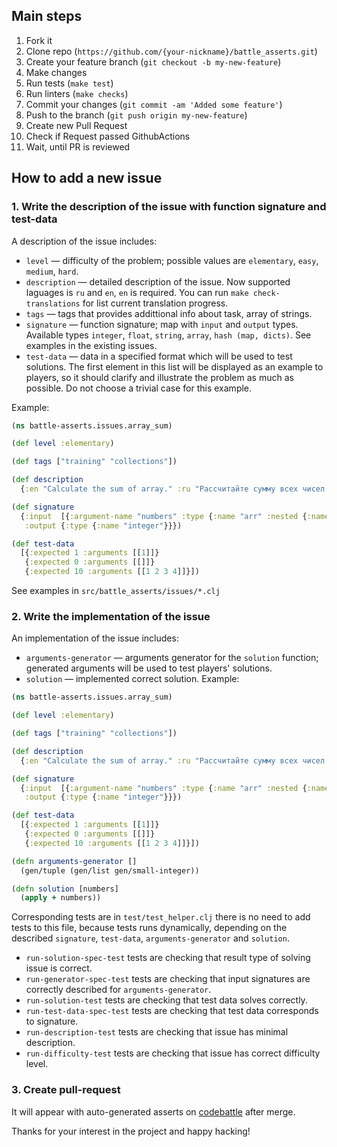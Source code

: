 ## Main steps

1. Fork it
2. Clone repo (`https://github.com/{your-nickname}/battle_asserts.git`)
3. Create your feature branch (`git checkout -b my-new-feature`)
4. Make changes
5. Run tests (`make test`)
6. Run linters (`make checks`)
7. Commit your changes (`git commit -am 'Added some feature'`)
8. Push to the branch (`git push origin my-new-feature`)
9. Create new Pull Request
10. Check if Request passed GithubActions
11. Wait, until PR is reviewed

## How to add a new issue

### 1. Write the description of the issue with function signature and test-data

A description of the issue includes:

- `level` — difficulty of the problem; possible values are `elementary`, `easy`, `medium`, `hard`.
- `description` — detailed description of the issue. Now supported laguages is `ru` and `en`, `en` is required. You can run `make check-translations` for list current translation progress.
- `tags` — tags that provides addittional info about task, array of strings.
- `signature` — function signature; map with `input` and `output` types. Available types `integer`, `float`, `string`, `array`, `hash (map, dicts)`.
  See examples in the existing issues.
- `test-data` — data in a specified format which will be used to test solutions. The first element in this list will be displayed as an example to players, so it should clarify and illustrate the problem as much as possible. Do not choose a trivial case for this example.

Example:

```clojure
(ns battle-asserts.issues.array_sum)

(def level :elementary)

(def tags ["training" "collections"])

(def description
  {:en "Calculate the sum of array." :ru "Рассчитайте сумму всех чисел в массиве."})

(def signature
  {:input  [{:argument-name "numbers" :type {:name "arr" :nested {:name "integer"}}}]
   :output {:type {:name "integer"}}})

(def test-data
  [{:expected 1 :arguments [[1]]}
   {:expected 0 :arguments [[]]}
   {:expected 10 :arguments [[1 2 3 4]]}])
```

See examples in `src/battle_asserts/issues/*.clj`

### 2. Write the implementation of the issue

An implementation of the issue includes:

- `arguments-generator` — arguments generator for the `solution` function;
  generated arguments will be used to test players' solutions.
- `solution` — implemented correct solution.
  Example:

```clojure
(ns battle-asserts.issues.array_sum)

(def level :elementary)

(def tags ["training" "collections"])

(def description
  {:en "Calculate the sum of array." :ru "Рассчитайте сумму всех чисел в массиве."})

(def signature
  {:input  [{:argument-name "numbers" :type {:name "arr" :nested {:name "integer"}}}]
   :output {:type {:name "integer"}}})

(def test-data
  [{:expected 1 :arguments [[1]]}
   {:expected 0 :arguments [[]]}
   {:expected 10 :arguments [[1 2 3 4]]}])

(defn arguments-generator []
  (gen/tuple (gen/list gen/small-integer))

(defn solution [numbers]
  (apply + numbers))
```

Corresponding tests are in `test/test_helper.clj` there is no need to add tests to this file, because tests runs dynamically, depending on the described `signature`, `test-data`, `arguments-generator` and `solution`.

- `run-solution-spec-test` tests are checking that result type of solving issue is correct.
- `run-generator-spec-test` tests are checking that input signatures are correctly described for `arguments-generator`.
- `run-solution-test` tests are checking that test data solves correctly.
- `run-test-data-spec-test` tests are checking that test data corresponds to signature.
- `run-description-test` tests are checking that issue has minimal description.
- `run-difficulty-test` tests are checking that issue has correct difficulty level.

### 3. Create pull-request

It will appear with auto-generated asserts on [codebattle](http://codebattle.hexlet.io) after merge.

Thanks for your interest in the project and happy hacking!

